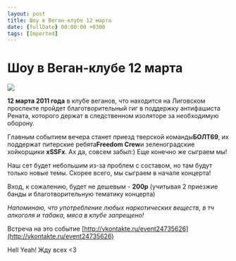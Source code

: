 ```yaml
---
layout: post
title: Шоу в Веган-клубе 12 марта
date: {fullDate} 00:00:00 +0300
tags: [Imported]
---
```

# Шоу в Веган-клубе 12 марта

![](http://media.tumblr.com/tumblr_lhn0pby6wm1qfp23s.jpg)

**12 марта 2011 года** в клубе веганов, что находится на Лиговском проспекте пройдет благотворительный гиг в поддержку антифашиста Рената, которого держат в следственном изоляторе за необходимую оборону.

Главным событием вечера станет приезд тверской команды**БОЛТ69**, их поддержат питерские ребята**Freedom Crew**и зеленоградские хойкорщики **xSSFx**. Ах да, совсем забыл:) Еще конечно же сыграем мы!

Наш сет будет небольшим из-за проблем с составом, но там будут только новые темы. Скорее всего, мы сыграем в начале концерта!

Вход, к сожалению, будет не дешевым - **200р** (учитывая 2 приезжие банды и благотворительную тематику концерта)

_Напоминаю, что употребление любых наркотических веществ, в тч алкоголя и табака, мяса в клубе запрещено!_

Встреча на это событие [http://vkontakte.ru/event24735626](http://vkontakte.ru/event24735626)

Hell Yeah! Жду всех <3